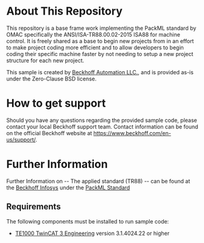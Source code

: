 # About This Repository

This repository is a base frame work implementing the PackML standard by OMAC specifically the ANSI/ISA-TR88.00.02-2015 ISA88 for machine control. It is freely shared as a base to begin new projects from in an effort to make project coding more efficient and to allow developers to begin coding their specific machine faster by not needing to setup a new project structure for each new project.

This sample is created by [Beckhoff Automation LLC.](https://www.beckhoff.com/en-us/), and is provided as-is under the Zero-Clause BSD license.

# How to get support

Should you have any questions regarding the provided sample code, please contact your local Beckhoff support team. Contact information can be found on the official Beckhoff website at https://www.beckhoff.com/en-us/support/.

# Further Information

Further Information on -- The applied standard (TR88) -- can be found at the [Beckhoff Infosys](https://infosys.beckhoff.com) under the [PackML Standard](https://infosys.beckhoff.com/content/1033/tcplclib_tc3_packml/index.html?id=5826435593864500311 )

## Requirements

The following components must be installed to run sample code:

- [TE1000 TwinCAT 3 Engineering](https://www.beckhoff.com/en-en/products/automation/twincat/te1xxx-twincat-3-engineering/te1000.html) version 3.1.4024.22 or higher

